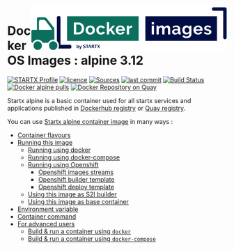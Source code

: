 <img align="right" src="https://raw.githubusercontent.com/startxfr/docker-images/alpine/travis/logo-small.svg?sanitize=true">

# Docker OS Images : alpine 3.12

[![STARTX Profile](https://img.shields.io/badge/provider-startx-green.svg)](https://github.com/startxfr) [![licence](https://img.shields.io/github/license/startxfr/docker-images.svg)](https://github.com/startxfr/docker-images) [![Sources](https://img.shields.io/badge/startx-docker--images-blue.svg)](https://github.com/startxfr/docker-images/tree/master/OS/)
[![last commit](https://img.shields.io/github/last-commit/startxfr/docker-images.svg)](https://github.com/startxfr/docker-images) [![Build Status](https://travis-ci.org/startxfr/docker-images.svg?branch=master)](https://travis-ci.org/startxfr/docker-images) [![Docker alpine pulls](https://img.shields.io/docker/pulls/startx/alpine)](https://hub.docker.com/r/startx/alpine) [![Docker Repository on Quay](https://quay.io/repository/startx/alpine/status "Docker Repository on Quay")](https://quay.io/repository/startx/alpine)

Startx alpine is a basic container used for all startx services and applications published in
[Dockerhub registry](https://hub.docker.com/u/startx) or [Quay registry](https://quay.io/repository/startx).

You can use [Startx alpine container image](https://docker-images.readthedocs.io/en/latest/OS/alpine) in many ways :

- [Container flavours](https://docker-images.readthedocs.io/en/latest/OS/alpine#container-flavours)
- [Running this image](https://docker-images.readthedocs.io/en/latest/OS/alpine#running-this-image)
  - [Running using docker](https://docker-images.readthedocs.io/en/latest/OS/alpine#running-using-docker)
  - [Running using docker-compose](https://docker-images.readthedocs.io/en/latest/OS/alpine#running-using-docker-compose)
  - [Running using Openshift](https://docker-images.readthedocs.io/en/latest/OS/alpine#running-using-openshift)
    - [Openshift images streams](https://docker-images.readthedocs.io/en/latest/OS/alpine#openshift-images-streams)
    - [Openshift builder template](https://docker-images.readthedocs.io/en/latest/OS/alpine#openshift-builder-template)
    - [Openshift deploy template](https://docker-images.readthedocs.io/en/latest/OS/alpine#openshift-deploy-template)
  - [Using this image as S2I builder](https://docker-images.readthedocs.io/en/latest/OS/alpine#using-this-image-as-s2i-builder)
  - [Using this image as base container](https://docker-images.readthedocs.io/en/latest/OS/alpine#using-this-image-as-base-container)
- [Environment variable](https://docker-images.readthedocs.io/en/latest/OS/alpine#environment-variable)
- [Container command](https://docker-images.readthedocs.io/en/latest/OS/alpine#container-command)
- [For advanced users](https://docker-images.readthedocs.io/en/latest/OS/alpine#for-advanced-users)
  - [Build & run a container using `docker`](https://docker-images.readthedocs.io/en/latest/OS/alpine#build--run-a-container-using-docker)
  - [Build & run a container using `docker-compose`](https://docker-images.readthedocs.io/en/latest/OS/alpine#build--run-a-container-using-docker-compose)
